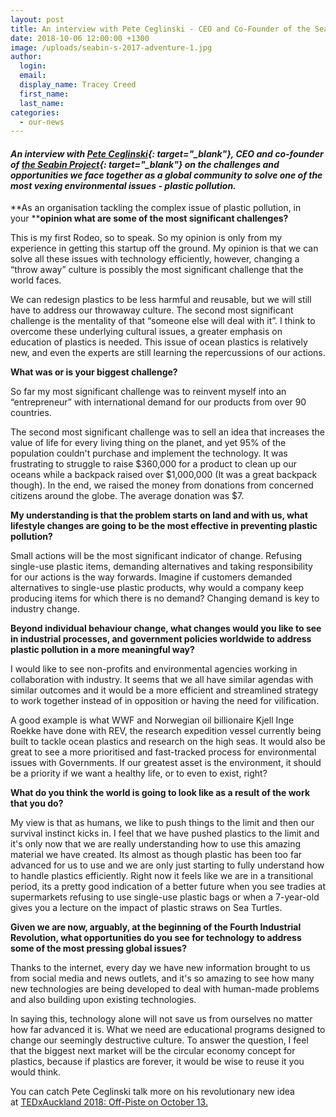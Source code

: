 ```yaml
---
layout: post
title: An interview with Pete Ceglinski - CEO and Co-Founder of the Seabin Project
date: 2018-10-06 12:00:00 +1300
image: /uploads/seabin-s-2017-adventure-1.jpg
author:
  login:
  email:
  display_name: Tracey Creed
  first_name:
  last_name:
categories:
  - our-news
---
```


#### *An interview with [Pete Ceglinski](https://tedxauckland.com/people/pete-ceglinski/){: target="_blank"}, CEO and co-founder of [the Seabin Project](http://seabinproject.com/){: target="_blank"} on the challenges and opportunities we face together as a global community to solve one of the most vexing environmental issues - plastic pollution.*

**As an organisation tackling the complex issue of plastic pollution, in your&nbsp;****opinion what are some of the most significant challenges?**

This is my first Rodeo, so to speak. So my opinion is only from my experience in getting this startup off the ground. My opinion is that we can solve all these issues with technology efficiently, however, changing a “throw away” culture is possibly the most significant challenge that the world faces.

We can redesign plastics to be less harmful and reusable, but we will still have to address our throwaway culture. The second most significant challenge is the mentality of that “someone else will deal with it”. I think to overcome these underlying cultural issues, a greater emphasis on education of plastics is needed. This issue of ocean plastics is relatively new, and even the experts are still learning the repercussions of our actions.

**What was or is your biggest challenge?**

So far my most significant challenge was to reinvent myself into an “entrepreneur” with international demand for our products from over 90 countries.

The second most significant challenge was to sell an idea that increases the value of life for every living thing on the planet, and yet 95% of the population couldn't purchase and implement the technology. It was frustrating to struggle to raise $360,000 for a product to clean up our oceans while a backpack raised over $1,000,000 (It was a great backpack though). In the end, we raised the money from donations from concerned citizens around the globe. The average donation was $7.

**My understanding is that the problem starts on land and with us, what lifestyle changes are going to be the most effective in preventing plastic pollution?**

Small actions will be the most significant indicator of change. Refusing single-use plastic items, demanding alternatives and taking responsibility for our actions is the way forwards. Imagine if customers demanded alternatives to single-use plastic products, why would a company keep producing items for which there is no demand? Changing demand is key to industry change.

**Beyond individual behaviour change, what changes would you like to see in industrial processes, and government policies worldwide to address plastic pollution in a more meaningful way?**

I would like to see non-profits and environmental agencies working in collaboration with industry. It seems that we all have similar agendas with similar outcomes and it would be a more efficient and streamlined strategy to work together instead of in opposition or having the need for vilification.

A good example is what WWF and Norwegian oil billionaire Kjell Inge Roekke have done with REV, the research expedition vessel currently being built to tackle ocean plastics and research on the high seas. It would also be great to see a more prioritised and fast-tracked process for environmental issues with Governments. If our greatest asset is the environment, it should be a priority if we want a healthy life, or to even to exist, right?

**What do you think the world is going to look like as a result of the work that you do?**

My view is that as humans, we like to push things to the limit and then our survival instinct kicks in. I feel that we have pushed plastics to the limit and it's only now that we are really understanding how to use this amazing material we have created. Its almost as though plastic has been too far advanced for us to use and we are only just starting to fully understand how to handle plastics efficiently. Right now it feels like we are in a transitional period, its a pretty good indication of a better future when you see tradies at supermarkets refusing to use single-use plastic bags or when a 7-year-old gives you a lecture on the impact of plastic straws on Sea Turtles.

**Given we are now, arguably, at the beginning of the Fourth Industrial Revolution, what opportunities do you see for technology to address some of the most pressing global issues?**

Thanks to the internet, every day we have new information brought to us from social media and news outlets, and it's so amazing to see how many new technologies are being developed to deal with human-made problems and also building upon existing technologies.

In saying this, technology alone will not save us from ourselves no matter how far advanced it is. What we need are educational programs designed to change our seemingly destructive culture. To answer the question, I feel that the biggest next market will be the circular economy concept for plastics, because if plastics are forever, it would be wise to reuse it you would think.

You can catch Pete Ceglinski talk more on his revolutionary new idea at&nbsp;[TEDxAuckland 2018: Off-Piste on October 13.](https://tedxauckland.com/events/2018/)
